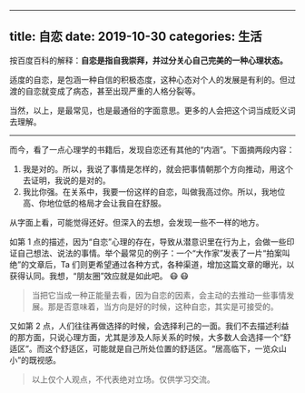 ----
title: 自恋
date: 2019-10-30
categories: 生活
----

按百度百科的解释：**自恋是指自我崇拜，并过分关心自己完美的一种心理状态。**

适度的自恋，是包涵一种自信的积极态度，这种心态对个人的发展是有利的。但过渡的自恋就变成了病态，甚至出现严重的人格分裂等。

当然，以上，是最常见，也是最通俗的字面意思。更多的人会把这个词当成贬义词去理解。

<!-- more -->

----

而今，看了一点心理学的书籍后，发现自恋还有其他的“内涵”。下面摘两段内容：

1. 我是对的。所以，我说了事情是怎样的，就会把事情朝那个方向推动，用这个去证明，我说的是对的。
1. 我比你强。在关系中，我要一份这样的自恋，叫做我高过你。所以，我地位高、你地位低的格局才会让我自在舒服。

从字面上看，可能觉得还好。但深入的去想，会发现一些不一样的地方。

如第 1 点的描述，因为“自恋”心理的存在，导致从潜意识里在行为上，会做一些印证自己想法、说法的事情。举个最常见的例子：一个“大作家”发表了一片“拍案叫绝”的文章后，Ta 们则更希望通过各种方式，各种渠道，增加这篇文章的曝光，以获得认同。我想，“朋友圈”效应就是如此吧。 :mask: :mask:

> 当把它当成一种正能量去看，因为自恋的因素，会主动的去推动一些事情发展。那是否意味着，当方向是好的时候，这种自恋，其实是可接受的。

又如第 2 点，人们往往再做选择的时候，会选择利己的一面。我们不去描述利益的那方面，只说心理方面，尤其是涉及人际关系的时候，大多数人会选择一个“舒适区”。而这个舒适区，可能就是自己所处位置的舒适区。“居高临下，一览众山小”的既视感。

> 以上仅个人观点，不代表绝对立场。仅供学习交流。